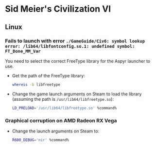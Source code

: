 # Sid Meier's Civilization VI

## Linux

### Fails to launch with error `./GameGuide/Civ6: symbol lookup error: /lib64/libfontconfig.so.1: undefined symbol: FT_Done_MM_Var`

You need to select the correct FreeType library for the Aspyr launcher to use.

* Get the path of the FreeType library:

  ``````````````````````````````````````````````````````````````````````````` sh
  whereis -b libfreetype
  ``````````````````````````````````````````````````````````````````````````````

* Change the game launch arguments on Steam to load the library (assuming the
  path is `/usr/lib64/libfreetype.so`):

  ``````````````````````````````````````````````````````````````````````````` sh
  LD_PRELOAD='/usr/lib64/libfreetype.so' %command%
  ``````````````````````````````````````````````````````````````````````````````

### Graphical corruption on AMD Radeon RX Vega

* Change the launch arguments on Steam to:

  ``````````````````````````````````````````````````````````````````````````` sh
  R600_DEBUG='nir' %command%
  ``````````````````````````````````````````````````````````````````````````````
